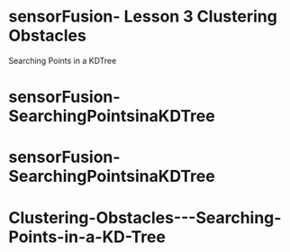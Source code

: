 # sensorFusion- Lesson 3 Clustering Obstacles 

Searching Points in a KDTree
# sensorFusion-SearchingPointsinaKDTree
# sensorFusion-SearchingPointsinaKDTree
# Clustering-Obstacles---Searching-Points-in-a-KD-Tree
